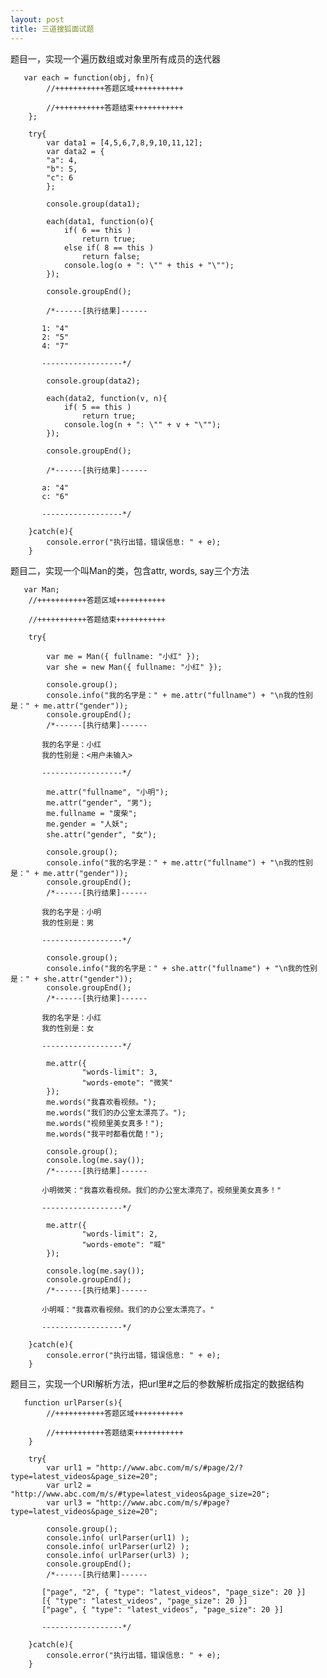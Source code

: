 ```yaml
---
layout: post
title: 三道搜狐面试题
---
```


题目一，实现一个遍历数组或对象里所有成员的迭代器

       var each = function(obj, fn){
            //+++++++++++答题区域+++++++++++
            
            //+++++++++++答题结束+++++++++++
        };
        
        try{
            var data1 = [4,5,6,7,8,9,10,11,12];
            var data2 = {
            "a": 4,
            "b": 5,
            "c": 6
            };
            
            console.group(data1);
            
            each(data1, function(o){
                if( 6 == this )
                    return true;
                else if( 8 == this )
                    return false;
                console.log(o + ": \"" + this + "\"");
            });
            
            console.groupEnd();
            
            /*------[执行结果]------
           
           1: "4"
           2: "5"
           4: "7"
           
           ------------------*/
            
            console.group(data2);
            
            each(data2, function(v, n){
                if( 5 == this )
                    return true;
                console.log(n + ": \"" + v + "\"");
            });
            
            console.groupEnd();
            
            /*------[执行结果]------
           
           a: "4"
           c: "6"
           
           ------------------*/
        
        }catch(e){
            console.error("执行出错，错误信息: " + e);
        }
        
题目二，实现一个叫Man的类，包含attr, words, say三个方法

       var Man;
        //+++++++++++答题区域+++++++++++
        
        //+++++++++++答题结束+++++++++++
        
        try{
        
            var me = Man({ fullname: "小红" });
            var she = new Man({ fullname: "小红" });
    
            console.group();
            console.info("我的名字是：" + me.attr("fullname") + "\n我的性别是：" + me.attr("gender"));
            console.groupEnd();
            /*------[执行结果]------
   
           我的名字是：小红
           我的性别是：<用户未输入>
   
           ------------------*/
    
            me.attr("fullname", "小明");
            me.attr("gender", "男");
            me.fullname = "废柴";
            me.gender = "人妖";
            she.attr("gender", "女");
    
            console.group();
            console.info("我的名字是：" + me.attr("fullname") + "\n我的性别是：" + me.attr("gender"));
            console.groupEnd();
            /*------[执行结果]------
   
           我的名字是：小明
           我的性别是：男
   
           ------------------*/
    
            console.group();
            console.info("我的名字是：" + she.attr("fullname") + "\n我的性别是：" + she.attr("gender"));
            console.groupEnd();
            /*------[执行结果]------
   
           我的名字是：小红
           我的性别是：女
   
           ------------------*/
    
            me.attr({
                    "words-limit": 3,
                    "words-emote": "微笑"
            });
            me.words("我喜欢看视频。");
            me.words("我们的办公室太漂亮了。");
            me.words("视频里美女真多！");
            me.words("我平时都看优酷！");
    
            console.group();
            console.log(me.say());
            /*------[执行结果]------
   
           小明微笑："我喜欢看视频。我们的办公室太漂亮了。视频里美女真多！"
   
           ------------------*/
    
            me.attr({
                    "words-limit": 2,
                    "words-emote": "喊"
            });
    
            console.log(me.say());
            console.groupEnd();
            /*------[执行结果]------
   
           小明喊："我喜欢看视频。我们的办公室太漂亮了。"
   
           ------------------*/
        
        }catch(e){
            console.error("执行出错，错误信息: " + e);
        }
        
题目三，实现一个URI解析方法，把url里#之后的参数解析成指定的数据结构

       function urlParser(s){
            //+++++++++++答题区域+++++++++++
    
            //+++++++++++答题结束+++++++++++
        }
        
        try{
            var url1 = "http://www.abc.com/m/s/#page/2/?type=latest_videos&page_size=20";
            var url2 = "http://www.abc.com/m/s/#type=latest_videos&page_size=20";
            var url3 = "http://www.abc.com/m/s/#page?type=latest_videos&page_size=20";
    
            console.group();
            console.info( urlParser(url1) );
            console.info( urlParser(url2) );
            console.info( urlParser(url3) );
            console.groupEnd();
            /*------[执行结果]------
   
           ["page", "2", { "type": "latest_videos", "page_size": 20 }]
           [{ "type": "latest_videos", "page_size": 20 }]
           ["page", { "type": "latest_videos", "page_size": 20 }]
   
           ------------------*/
        
        }catch(e){
            console.error("执行出错，错误信息: " + e);
        }
        

